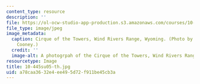 ```yaml
---
content_type: resource
description: ''
file: https://ol-ocw-studio-app-production.s3.amazonaws.com/courses/10-445-separation-processes-for-biochemical-products-summer-2005/a78caa3632e4ee495d72f911be45cb3a_10-445su05-th.jpg
file_type: image/jpeg
image_metadata:
  caption: Cirque of the Towers, Wind Rivers Range, Wyoming. (Photo by Prof. Charles
    Cooney.)
  credit: ''
  image-alt: A photogrpah of the Cirque of the Towers, Wind Rivers Range, Wyoming.
resourcetype: Image
title: 10-445su05-th.jpg
uid: a78caa36-32e4-ee49-5d72-f911be45cb3a
---
```

